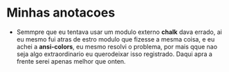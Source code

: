 # Minhas anotacoes


- Semmpre que eu tentava usar um modulo externo **chalk** dava errado, ai eu mesmo fui atras de estro modulo que fizesse a mesma coisa, e eu achei a **ansi-colors**, eu mesmo resolvi o problema, por mais qque nao seja algo extraordinario eu querodeixar isso registrado. Daqui apra a frente serei apenas melhor que onten.
